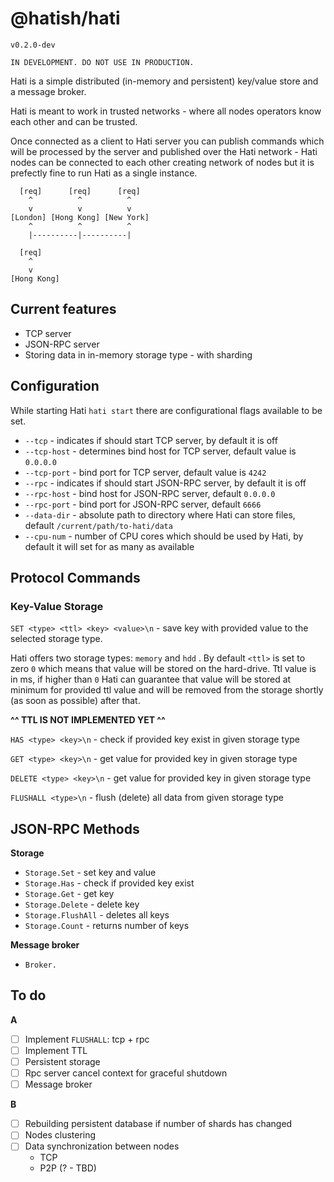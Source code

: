 # @hatish/hati

`v0.2.0-dev`

```
IN DEVELOPMENT. DO NOT USE IN PRODUCTION.
```

Hati is a simple distributed (in-memory and persistent) key/value store and a message broker.

Hati is meant to work in trusted networks - where all nodes operators know each other and can be trusted.

Once connected as a client to Hati server you can publish commands which will be processed by the server and published over the Hati network - Hati nodes can be connected to each other creating network of nodes but it is prefectly fine to run Hati as a single instance.

```
  [req]      [req]      [req]
    ^          ^          ^
    v          v          v
[London] [Hong Kong] [New York]
    ^          ^          ^
    |----------|----------|
```

```
  [req]
    ^
    v
[Hong Kong]
```

## Current features

- TCP server
- JSON-RPC server
- Storing data in in-memory storage type - with sharding

## Configuration

While starting Hati `hati start` there are configurational flags available to be set.

- `--tcp` - indicates if should start TCP server, by default it is off
- `--tcp-host` - determines bind host for TCP server, default value is `0.0.0.0`
- `--tcp-port` - bind port for TCP server, default value is `4242`
- `--rpc` - indicates if should start JSON-RPC server, by default it is off 
- `--rpc-host` - bind host for JSON-RPC server, default `0.0.0.0`
- `--rpc-port` - bind port for JSON-RPC server, default `6666`
- `--data-dir` - absolute path to directory where Hati can store files, default `/current/path/to-hati/data`
- `--cpu-num` - number of CPU cores which should be used by Hati, by default it will set for as many as available

## Protocol Commands

### Key-Value Storage

`SET <type> <ttl> <key> <value>\n` - save key with provided value to the selected storage type.

Hati offers two storage types: `memory` and `hdd` . By default `<ttl>` is set to zero `0` which means that value will be stored on the hard-drive. Ttl value is in ms, if higher than `0` Hati can guarantee that value will be stored at minimum for provided ttl value and will be removed from the storage shortly (as soon as possible) after that.

**^^ TTL IS NOT IMPLEMENTED YET ^^**

`HAS <type> <key>\n` - check if provided key exist in given storage type

`GET <type> <key>\n` - get value for provided key in given storage type

`DELETE <type> <key>\n` - get value for provided key in given storage type

`FLUSHALL <type>\n` - flush (delete) all data from given storage type

## JSON-RPC Methods

**Storage**
- `Storage.Set` - set key and value
- `Storage.Has` - check if provided key exist
- `Storage.Get` - get key
- `Storage.Delete` - delete key
- `Storage.FlushAll` - deletes all keys
- `Storage.Count` - returns number of keys

**Message broker**
- `Broker.`

## To do
**A**
- [ ] Implement `FLUSHALL`: tcp + rpc
- [ ] Implement TTL
- [ ] Persistent storage
- [ ] Rpc server cancel context for graceful shutdown
- [ ] Message broker

**B**
- [ ] Rebuilding persistent database if number of shards has changed
- [ ] Nodes clustering
- [ ] Data synchronization between nodes
  - TCP
  - P2P (? - TBD)
